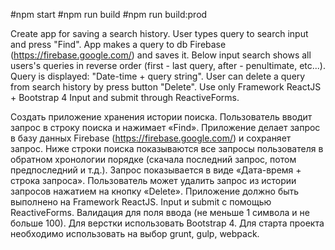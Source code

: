 #npm start #npm run build #npm run build:prod

Create app for saving a search history.
User types query to search input and press "Find".
App makes a query to db Firebase (https://firebase.google.com/) and saves it.
Below input search shows all users's queries in reverse order (first - last query, after - penultimate, etc...).
Query is displayed: "Date-time + query string".
User can delete a query from search history by press button "Delete".
Use only Framework ReactJS + Bootstrap 4 Input and submit through ReactiveForms.

Создать приложение хранения истории поиска.
Пользователь вводит запрос в строку поиска и нажимает «Find».
Приложение делает запрос в базу данных Firebase (https://firebase.google.com/) и сохраняет запрос.
Ниже строки поиска показываются все запросы пользователя в обратном хронологии порядке (скачала последний запрос, потом предпоследний и т.д.).
Запрос показывается в виде «Дата-время + строка запроса».
Пользователь может удалить запрос из истории запросов нажатием на кнопку «Delete».
Приложение должно быть выполнено на Framework ReactJS.
Input и submit с помощью ReactiveForms.
Валидация для поля ввода (не меньше 1 символа и не больше 100).
Для верстки использовать Bootstrap 4.
Для старта проекта необходимо использовать на выбор grunt, gulp, webpack.